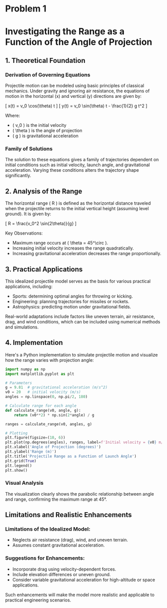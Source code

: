 # Problem 1

# Investigating the Range as a Function of the Angle of Projection

## 1. Theoretical Foundation

### Derivation of Governing Equations

Projectile motion can be modeled using basic principles of classical mechanics. Under gravity and ignoring air resistance, the equations of motion in the horizontal (x) and vertical (y) directions are given by:

\[
x(t) = v_0 \cos(\theta) t
\]
\[
y(t) = v_0 \sin(\theta) t - \frac{1}{2} g t^2
\]

Where:

- \( v_0 \) is the initial velocity
- \( \theta \) is the angle of projection
- \( g \) is gravitational acceleration

### Family of Solutions

The solution to these equations gives a family of trajectories dependent on initial conditions such as initial velocity, launch angle, and gravitational acceleration. Varying these conditions alters the trajectory shape significantly.

## 2. Analysis of the Range

The horizontal range \( R \) is defined as the horizontal distance traveled when the projectile returns to the initial vertical height (assuming level ground). It is given by:

\[
R = \frac{v_0^2 \sin(2\theta)}{g}
\]

Key Observations:

- Maximum range occurs at \( \theta = 45^\circ \).
- Increasing initial velocity increases the range quadratically.
- Increasing gravitational acceleration decreases the range proportionally.

## 3. Practical Applications

This idealized projectile model serves as the basis for various practical applications, including:

- Sports: determining optimal angles for throwing or kicking.
- Engineering: planning trajectories for missiles or rockets.
- Astrophysics: predicting motion under gravitational fields.

Real-world adaptations include factors like uneven terrain, air resistance, drag, and wind conditions, which can be included using numerical methods and simulations.

## 4. Implementation

Here's a Python implementation to simulate projectile motion and visualize how the range varies with projection angle:

```python
import numpy as np
import matplotlib.pyplot as plt

# Parameters
g = 9.81  # gravitational acceleration (m/s^2)
v0 = 20   # initial velocity (m/s)
angles = np.linspace(0, np.pi/2, 180)

# Calculate range for each angle
def calculate_range(v0, angle, g):
    return (v0**2) * np.sin(2*angle) / g

ranges = calculate_range(v0, angles, g)

# Plotting
plt.figure(figsize=(10, 6))
plt.plot(np.degrees(angles), ranges, label=f'Initial velocity = {v0} m/s')
plt.xlabel('Angle of Projection (degrees)')
plt.ylabel('Range (m)')
plt.title('Projectile Range as a Function of Launch Angle')
plt.grid(True)
plt.legend()
plt.show()
```

### Visual Analysis

The visualization clearly shows the parabolic relationship between angle and range, confirming the maximum range at 45°.

## Limitations and Realistic Enhancements

### Limitations of the Idealized Model:

- Neglects air resistance (drag), wind, and uneven terrain.
- Assumes constant gravitational acceleration.

### Suggestions for Enhancements:

- Incorporate drag using velocity-dependent forces.
- Include elevation differences or uneven ground.
- Consider variable gravitational acceleration for high-altitude or space applications.

Such enhancements will make the model more realistic and applicable to practical engineering scenarios.
